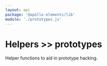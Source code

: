 ```yaml
---
layout: api
package: '@apollo-elements/lib'
module: './prototypes.js'
---
```

# Helpers >> prototypes

Helper functions to aid in prototype hacking.
